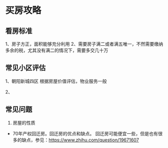 # 买房攻略

## 看房标准
1、房子方正，面积能够充分利用
2、需要房子满二或者满五唯一，不然需要缴纳多余的税，尤其没有满二的情况下，需要多交几十万

## 常见小区评估
1、朝阳新城四区
根据房屋价值评估，物业服务一般

2、

## 常见问题
1. 房屋的性质
- 70年产权回迁房。回迁房的优点和缺点。
回迁房可能便宜一些，但是也有很多的缺点，参见：https://www.zhihu.com/question/19671607